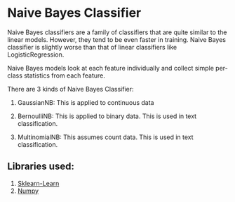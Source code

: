 # Naive Bayes Classifier

Naive Bayes classifiers are a family of classifiers that are quite similar to the linear models. However, they tend to be even faster in training. Naive Bayes classifier is slightly worse than that of linear classifiers like LogisticRegression.

Naive Bayes models look at each feature individually and collect simple per-class statistics from each feature. 

There are 3 kinds of Naive Bayes Classifier:

1. GaussianNB: This is applied to continuous data

2. BernoulliNB: This is applied to binary data. This is used in text classification.

3. MultinomialNB: This assumes count data. This is used in text classification.

## Libraries used:

1. [Sklearn-Learn](http://scikit-learn.org/stable/)
2. [Numpy](http://www.numpy.org/)